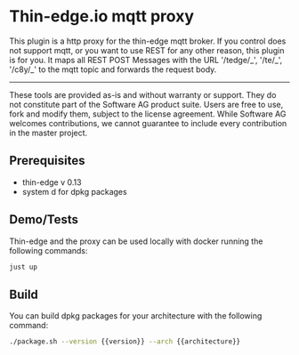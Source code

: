 # Thin-edge.io mqtt proxy

This plugin is a http proxy for the thin-edge mqtt broker. If you control does not support mqtt, or you want to use REST for any other reason, this plugin is for you. It maps all REST POST Messages with the URL '/tedge/\_', '/te/\_', '/c8y/\_' to the mqtt topic and forwards the request body.

---

These tools are provided as-is and without warranty or support. They do not constitute part of the Software AG product suite. Users are free to use, fork and modify them, subject to the license agreement. While Software AG welcomes contributions, we cannot guarantee to include every contribution in the master project.

## Prerequisites

- thin-edge v 0.13
- system d for dpkg packages

## Demo/Tests

Thin-edge and the proxy can be used locally with docker running the following commands:

```bash
just up
```

## Build

You can build dpkg packages for your architecture with the following command:

```bash
./package.sh --version {{version}} --arch {{architecture}}
```
